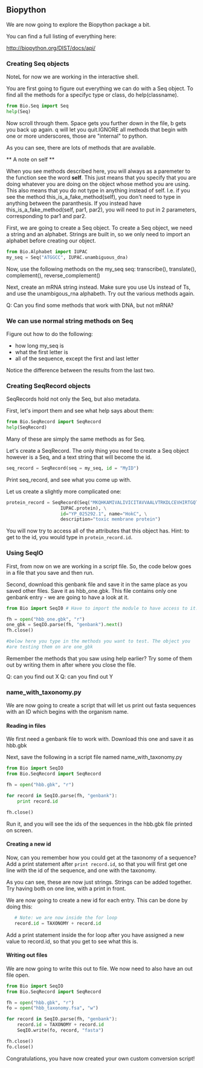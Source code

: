 ## Biopython ##

We are now going to explore the Biopython package a bit.

You can find a full listing of everything here:

http://biopython.org/DIST/docs/api/


### Creating Seq objects ###


NoteL for now we are working in the interactive shell.

You are first going to figure out everything we can do with a Seq object. To find all the methods for a specifyc type or class, do help(classname).

```python
from Bio.Seq import Seq
help(Seq)
```

Now scroll through them. Space gets you further down in the file, b gets you back up again. q will let you quit.IGNORE all methods that begin with one or more underscores, those are "internal" to python. 

As you can see, there are lots of methods that are available. 

** A note on self **

When you see methods described here, you will always as a paremeter to the function see the word **self**. This just means that you specify that you are doing whatever you are doing on the object whose method you are using. This also means that you do not type in anything instead of self. I.e. if you see the method this_is_a_fake_method(self), you don't need to type in anything between the paranthesis. If you instead have this_is_a_fake_method(self, par1, par2), you will need to put in 2 parameters, corresponding to par1 and par2.


First, we are going to create a Seq object. To create a Seq object, we need a string and an alphabet. Strings are built in, so we only need to import an alphabet before creating our object.

```python
from Bio.Alphabet import IUPAC
my_seq = Seq("ATGGCC", IUPAC.unambiguous_dna)
```
Now, use the following methods on the my_seq seq: transcribe(), translate(), complement(), reverse_complement()

Next, create an mRNA string instead. Make sure you use Us instead of Ts, and use the unambigous_rna alphabeth. Try out the various methods again. 

Q: Can you find some methods that work with DNA, but not mRNA?

### We can use normal string methods on Seq ###

Figure out how to do the following:

- how long my_seq is
- what the first letter is
- all of the sequence, except the first and last letter

Notice the difference between the results from the last two.


### Creating SeqRecord objects ###

SeqRecords hold not only the Seq, but also metadata. 

First, let's import them and see what help says about them:

```python
from Bio.SeqRecord import SeqRecord
help(SeqRecord)

```

Many of these are simply the same methods as for Seq.

Let's create a SeqRecord. The only thing you need to create a Seq object however is a Seq, and a text string that will become the id.

```python
seq_record = SeqRecord(seq = my_seq, id = "MyID")
```

Print seq_record, and see what you come up with.

Let us create a slightly more complicated one:

```python
protein_record = SeqRecord(Seq("MKQHKAMIVALIVICITAVVAALVTRKDLCEVHIRTGQTEVAVF", \
                    IUPAC.protein), \
                    id="YP_025292.1", name="HokC", \
                    description="toxic membrane protein")

```

You will now try to access all of the attributes that this object has. Hint: to get to the id, you would type in `protein_record.id`.



### Using SeqIO ###

First, from now on we are working in a script file. So, the code below goes in a file that you save and then run.

Second, download this genbank file and save it in the same place as you saved other files. Save it as hbb_one.gbk. This file contains only one genbank entry - we are going to have a look at it.

```python
from Bio import SeqI0 # Have to import the module to have access to it.

fh = open("hbb_one.gbk", "r")
one_gbk = SeqIO.parse(fh, "genbank").next()
fh.close()

#below here you type in the methods you want to test. The object you
#are testing them on are one_gbk


```

Remember the methods that you saw using help earlier? Try some of them out by writing them in after where you close the file.

Q: can you find out X
Q: can you find out Y



### name_with_taxonomy.py ###

We are now going to create a script that will let us print out fasta sequences with an ID which begins with the organism name.

#### Reading in files ####

We first need a genbank file to work with. Download this one and save it as hbb.gbk

Next, save the following in a script file named name_with_taxonomy.py

```python
from Bio import SeqIO
from Bio.SeqRecord import SeqRecord

fh = open("hbb.gbk", "r")

for record in SeqIO.parse(fh, "genbank"):
    print record.id

fh.close()
```

Run it, and you will see the ids of the sequences in the hbb.gbk file printed on screen.

#### Creating a new id ####

Now, can you remember how you could get at the taxonomy of a sequence? Add a print statement after `print record.id`, so that you will first get one line with the id of the sequence, and one with the taxonomy.

As you can see, these are now just strings. Strings can be added together. Try having both on one line, with a print in front.

We are now going to create a new id for each entry. This can be done by doing this:

```python
   # Note: we are now inside the for loop
   record.id = TAXONOMY + record.id
```

Add a print statement inside the for loop after you have assigned a new value to record.id, so that you get to see what this is.


#### Writing out files ####

We are now going to write this out to file. We now need to also have an out file open. 


```python
from Bio import SeqIO
from Bio.SeqRecord import SeqRecord

fh = open("hbb.gbk", "r")
fo = open("hbb_taxonomy.fsa", "w")

for record in SeqIO.parse(fh, "genbank"):
    record.id = TAXONOMY + record.id
    SeqIO.write(fo, record, "fasta")

fh.close()
fo.close()
```


Congratulations, you have now created your own custom conversion script!